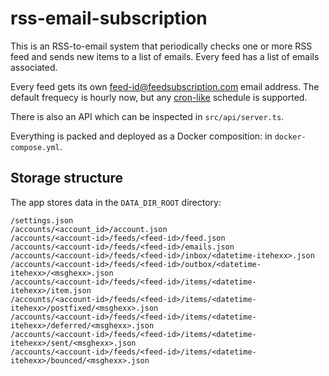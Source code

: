 # rss-email-subscription

This is an RSS-to-email system that periodically checks one or more RSS feed and sends new items to a list of emails. Every feed has a list of emails associated.

Every feed gets its own feed-id@feedsubscription.com email address. The default frequecy is hourly now, but any [cron-like][0] schedule is supported.

[0]: https://github.com/node-cron/node-cron#cron-syntax

There is also an API which can be inspected in `src/api/server.ts`.

Everything is packed and deployed as a Docker composition: in
`docker-compose.yml`.

## Storage structure

The app stores data in the `DATA_DIR_ROOT` directory:

```
/settings.json
/accounts/<account_id>/account.json
/accounts/<account-id>/feeds/<feed-id>/feed.json
/accounts/<account-id>/feeds/<feed-id>/emails.json
/accounts/<account-id>/feeds/<feed-id>/inbox/<datetime-itehexx>.json
/accounts/<account-id>/feeds/<feed-id>/outbox/<datetime-itehexx>/<msghexx>.json
/accounts/<account-id>/feeds/<feed-id>/items/<datetime-itehexx>/item.json
/accounts/<account-id>/feeds/<feed-id>/items/<datetime-itehexx>/postfixed/<msghexx>.json
/accounts/<account-id>/feeds/<feed-id>/items/<datetime-itehexx>/deferred/<msghexx>.json
/accounts/<account-id>/feeds/<feed-id>/items/<datetime-itehexx>/sent/<msghexx>.json
/accounts/<account-id>/feeds/<feed-id>/items/<datetime-itehexx>/bounced/<msghexx>.json
```
